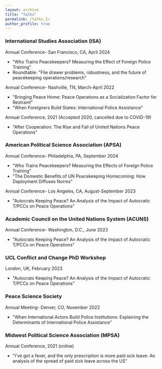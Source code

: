 ```yaml
---
layout: archive
title: "Talks"
permalink: /talks_2/
author_profile: true
---
```


### International Studies Association (ISA)
Annual Conference- San Francisco, CA, April 2024

- "Who Trains Peacekeepers? Measuring the Effect of Foreign Police Training"
- Roundtable: "File drawer problems, robustness, and the future of peacekeeping operations/research"

Annual Conference- Nashville, TN, March-April 2022 

- "Bringing Peace Home: Peace Operations as a Socialization Factor for Restraint"
- "When Foreigners Build States: International Police Assistance"

Annual Conference, 2021 (Accepted 2020, cancelled due to COVID-19)
- "After Cooperation: The Rise and Fall of United Nations Peace Operations"

### American Political Science Association (APSA)
Annual Conference- Philadelphia, PA, September 2024

- "Who Trains Peacekeepers? Measuring the Effects of Foreign Police Training"
- "The Domestic Benefits of UN Peacekeeping Homecoming: How Deployment Diffuses Norms"

Annual Conference- Los Angeles, CA, August-September 2023

- "Autocrats Keeping Peace? An Analysis of the Impact of Autocratic T/PCCs on Peace Operations"

### Academic Council on the United Nations System (ACUNS)
Annual Conference- Washington, D.C., June 2023

- "Autocrats Keeping Peace? An Analysis of the Impact of Autocratic T/PCCs on Peace Operations"

### UCL Conflict and Change PhD Workshop
London, UK, February 2023 

- "Autocrats Keeping Peace? An Analysis of the Impact of Autocratic T/PCCs on Peace Operations"

### Peace Science Society
Annual Meeting- Denver, CO, November 2022 

- "When International Actors Build Police Institutions: Explaining the Determinants of International Police Assistance"

### Midwest Political Science Association (MPSA)
Annual Conference, 2021 (online) 
- "I've got a fever, and the only prescription is more paid sick leave: An analysis of the spread of paid sick leave across the US"